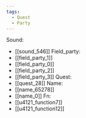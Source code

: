 ```yaml
---
tags:
  - Quest
  - Party
---
```

Sound:
- [[sound_546]]
Field_party:
- [[field_party_1]]
- [[field_party_0]]
- [[field_party_2]]
- [[field_party_3]]
Quest:
- [[quest_28]]
Name:
- [[name_65278]]
- [[name_0]]
Fn:
- [[u4121_function7]]
- [[u4121_function12]]
